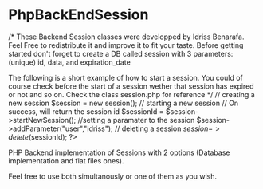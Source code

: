 # PhpBackEndSession
/*
These Backend Session classes were developped by Idriss Benarafa.
Feel Free to redistribute it and improve it to fit your taste.
Before getting started don't forget to create a DB called session with 3 parameters: (unique) id, data, and expiration_date 
	 
The following is a short example of how to start a session.
You could of course check before the start of a session wether that session has expired or not and so on.
Check the class session.php for reference 
*/ 
// creating a new session
$session = new session();
// starting a new session
// On success, will return the session id
$sessionId = $session->startNewSession();
//setting a paramater to the session
$session->addParameter("user","Idriss");
// deleting a session
$session->delete($sessionId);
?>

PHP Backend implementation of Sessions with 2 options (Database implementation and flat files ones).

Feel free to use both simultanously or one of them as you wish.

